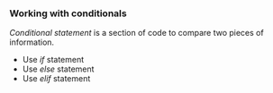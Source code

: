 ### Working with conditionals

_Conditional statement_ is a section of code to compare two pieces of information.

- Use _if_ statement
- Use _else_ statement
- Use _elif_ statement